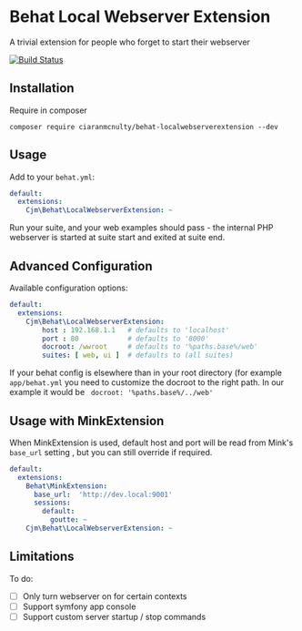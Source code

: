 Behat Local Webserver Extension
===============================

A trivial extension for people who forget to start their webserver

[![Build Status](https://travis-ci.org/ciaranmcnulty/behat-localwebserverextension.svg?branch=master)](https://travis-ci.org/ciaranmcnulty/behat-localwebserverextension)

Installation
------------

Require in composer

```
composer require ciaranmcnulty/behat-localwebserverextension --dev
```

Usage
-----

Add to your `behat.yml`:

```yml
default:
  extensions:
    Cjm\Behat\LocalWebserverExtension: ~
```

Run your suite, and your web examples should pass - the internal PHP webserver is started at suite start and exited at suite end.

Advanced Configuration
----------------------

Available configuration options:

```yml
default:
  extensions:
    Cjm\Behat\LocalWebserverExtension:
        host : 192.168.1.1   # defaults to 'localhost'
        port : 80            # defaults to '8000'
        docroot: /wwroot     # defaults to '%paths.base%/web'
        suites: [ web, ui ]  # defaults to (all suites)
```

If your behat config is elsewhere than in your root directory (for example `app/behat.yml` you need to customize the docroot to the right path. In our example it would be ` docroot: '%paths.base%/../web'`


Usage with MinkExtension
------------------------

When MinkExtension is used, default host and port will be read from Mink's `base_url` setting , but you can still override
if required.

```yml
default:
  extensions:
    Behat\MinkExtension:
      base_url:  'http://dev.local:9001'
      sessions:
        default:
          goutte: ~
    Cjm\Behat\LocalWebserverExtension: ~
```

Limitations
-----------

To do:

 - [ ] Only turn webserver on for certain contexts
 - [ ] Support symfony app console
 - [ ] Support custom server startup / stop commands
